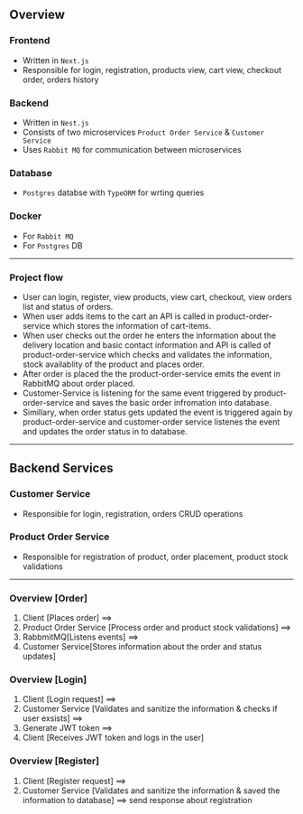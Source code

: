 ## Overview

### Frontend

-   Written in `Next.js`
-   Responsible for login, registration, products view, cart view, checkout order, orders history

### Backend

-   Written in `Nest.js`
-   Consists of two microservices
    `Product Order Service`
    &
    `Customer Service`
-   Uses `Rabbit MQ` for communication between microservices

### Database

-   `Postgres` databse with `TypeORM` for wrting queries

### Docker

-   For `Rabbit MQ`
-   For `Postgres` DB

---

### Project flow

-   User can login, register, view products, view cart, checkout, view orders list and status of orders.
-   When user adds items to the cart an API is called in product-order-service which stores the information of cart-items.
-   When user checks out the order he enters the information about the delivery location and basic contact information and API is called of product-order-service which checks and validates the information, stock availablity of the product and places order.
-   After order is placed the the product-order-service emits the event in RabbitMQ about order placed.
-   Customer-Service is listening for the same event triggered by product-order-service and saves the basic order infromation into database.
-   Simillary, when order status gets updated the event is triggered again by product-order-service and customer-order service listenes the event and updates the order status in to database.

---

## Backend Services

### Customer Service

-   Responsible for login, registration, orders CRUD operations

### Product Order Service

-   Responsible for registration of product, order placement, product stock validations

---

### Overview [Order]

1. Client [Places order] ==>
2. Product Order Service [Process order and product stock validations] ==>
3. RabbmitMQ[Listens events] ==>
4. Customer Service[Stores information about the order and status updates]

### Overview [Login]

1. Client [Login request] ==>
2. Customer Service [Validates and sanitize the information & checks if user exsists] ==>
3. Generate JWT token ==>
4. Client [Receives JWT token and logs in the user]

### Overview [Register]

1. Client [Register request] ==>
2. Customer Service [Validates and sanitize the information & saved the information to database] ==> send response about registration

